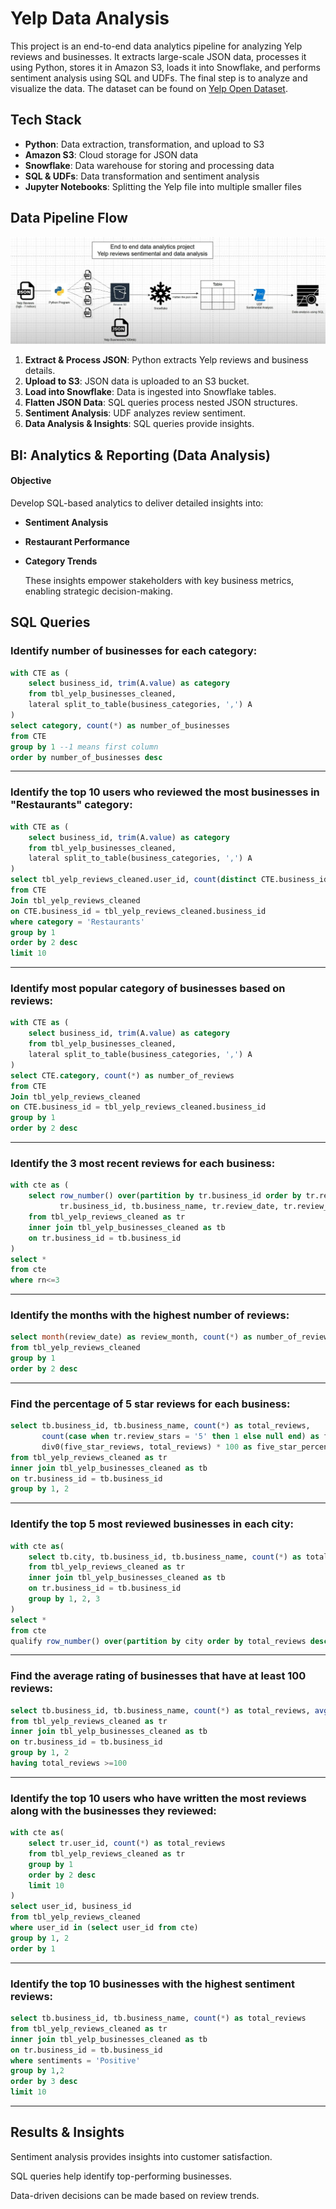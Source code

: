 # Yelp Data Analysis
This project is an end-to-end data analytics pipeline for analyzing Yelp reviews and businesses. It extracts large-scale JSON data, processes it using Python, stores it in Amazon S3, loads it into Snowflake, and performs sentiment analysis using SQL and UDFs. The final step is to analyze and visualize the data. The dataset can be found on [Yelp Open Dataset](https://business.yelp.com/data/resources/open-dataset/).

## Tech Stack
- **Python**: Data extraction, transformation, and upload to S3
- **Amazon S3**: Cloud storage for JSON data
- **Snowflake**: Data warehouse for storing and processing data
- **SQL & UDFs**: Data transformation and sentiment analysis
- **Jupyter Notebooks**: Splitting the Yelp file into multiple smaller files

## Data Pipeline Flow
![image alt](https://github.com/aymanggv/Yelp-Data-Analysis/blob/main/End%20to%20End%20Flow%20-%20Yelp.png?raw=true)

1. **Extract & Process JSON**: Python extracts Yelp reviews and business details.
2. **Upload to S3**: JSON data is uploaded to an S3 bucket.
3. **Load into Snowflake**: Data is ingested into Snowflake tables.
4. **Flatten JSON Data**: SQL queries process nested JSON structures.
5. **Sentiment Analysis**: UDF analyzes review sentiment.
6. **Data Analysis & Insights**: SQL queries provide insights.

## BI: Analytics & Reporting (Data Analysis)

#### Objective
Develop SQL-based analytics to deliver detailed insights into:
- **Sentiment Analysis**
- **Restaurant Performance**
- **Category Trends**

    These insights empower stakeholders with key business metrics, enabling strategic decision-making.  

## SQL Queries

### Identify number of businesses for each category:
```sql
with CTE as (
    select business_id, trim(A.value) as category 
    from tbl_yelp_businesses_cleaned,
    lateral split_to_table(business_categories, ',') A
)
select category, count(*) as number_of_businesses
from CTE
group by 1 --1 means first column
order by number_of_businesses desc
```
---

### Identify the top 10 users who reviewed the most businesses in "Restaurants" category:
```sql
with CTE as (
    select business_id, trim(A.value) as category 
    from tbl_yelp_businesses_cleaned,
    lateral split_to_table(business_categories, ',') A
)
select tbl_yelp_reviews_cleaned.user_id, count(distinct CTE.business_id) 
from CTE
Join tbl_yelp_reviews_cleaned 
on CTE.business_id = tbl_yelp_reviews_cleaned.business_id
where category = 'Restaurants'
group by 1
order by 2 desc
limit 10
```
---

### Identify most popular category of businesses based on reviews:
```sql
with CTE as (
    select business_id, trim(A.value) as category 
    from tbl_yelp_businesses_cleaned,
    lateral split_to_table(business_categories, ',') A
)
select CTE.category, count(*) as number_of_reviews 
from CTE
Join tbl_yelp_reviews_cleaned 
on CTE.business_id = tbl_yelp_reviews_cleaned.business_id
group by 1
order by 2 desc
```
---

### Identify the 3 most recent reviews for each business:
```sql
with cte as (
    select row_number() over(partition by tr.business_id order by tr.review_date desc) as rn, 
           tr.business_id, tb.business_name, tr.review_date, tr.review_stars, tr.review_text
    from tbl_yelp_reviews_cleaned as tr
    inner join tbl_yelp_businesses_cleaned as tb
    on tr.business_id = tb.business_id
)
select *
from cte
where rn<=3
```

---

### Identify the months with the highest number of reviews:
```sql
select month(review_date) as review_month, count(*) as number_of_reviews
from tbl_yelp_reviews_cleaned
group by 1
order by 2 desc
```

---


### Find the percentage of 5 star reviews for each business:
```sql
select tb.business_id, tb.business_name, count(*) as total_reviews, 
       count(case when tr.review_stars = '5' then 1 else null end) as five_star_reviews, 
       div0(five_star_reviews, total_reviews) * 100 as five_star_percentage
from tbl_yelp_reviews_cleaned as tr
inner join tbl_yelp_businesses_cleaned as tb
on tr.business_id = tb.business_id
group by 1, 2
```

---

### Identify the top 5 most reviewed businesses in each city:
```sql
with cte as(
    select tb.city, tb.business_id, tb.business_name, count(*) as total_reviews 
    from tbl_yelp_reviews_cleaned as tr
    inner join tbl_yelp_businesses_cleaned as tb
    on tr.business_id = tb.business_id
    group by 1, 2, 3
)
select *
from cte
qualify row_number() over(partition by city order by total_reviews desc) <=5
```

---

### Find the average rating of businesses that have at least 100 reviews:
```sql
select tb.business_id, tb.business_name, count(*) as total_reviews, avg(review_stars) as avg_rating
from tbl_yelp_reviews_cleaned as tr
inner join tbl_yelp_businesses_cleaned as tb
on tr.business_id = tb.business_id
group by 1, 2
having total_reviews >=100
```

---

### Identify the top 10 users who have written the most reviews along with the businesses they reviewed:
```sql
with cte as(
    select tr.user_id, count(*) as total_reviews
    from tbl_yelp_reviews_cleaned as tr
    group by 1
    order by 2 desc
    limit 10
)
select user_id, business_id
from tbl_yelp_reviews_cleaned 
where user_id in (select user_id from cte)
group by 1, 2
order by 1
```

---

### Identify the top 10 businesses with the highest sentiment reviews:
```sql
select tb.business_id, tb.business_name, count(*) as total_reviews
from tbl_yelp_reviews_cleaned as tr 
inner join tbl_yelp_businesses_cleaned as tb
on tr.business_id = tb.business_id
where sentiments = 'Positive'
group by 1,2
order by 3 desc
limit 10
```

---

## Results & Insights
Sentiment analysis provides insights into customer satisfaction.

SQL queries help identify top-performing businesses.

Data-driven decisions can be made based on review trends.


